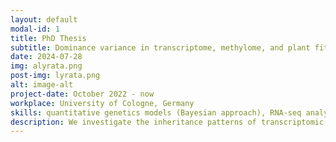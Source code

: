 ```yaml
---
layout: default
modal-id: 1
title: PhD Thesis
subtitle: Dominance variance in transcriptome, methylome, and plant fitness in Arabidopsis lyrata populations
date: 2024-07-28
img: alyrata.png
post-img: lyrata.png
alt: image-alt
project-date: October 2022 - now
workplace: University of Cologne, Germany
skills: quantitative genetics models (Bayesian approach), RNA-seq analysis (from raw to final), Differential Expression and Enrichment analysis, eQTL
description: We investigate the inheritance patterns of transcriptomic variation and epigentic variation within Arabidopsis lyrata populations, with a particular emphasis on understanding the role of non-additive variance. Arabidopsis lyrata is an obligate outcrossing species of Arabidopsis genus, allowing us to perform various quantitative breeding designs. This study can unravel how specific genetic elements are passed down and influence the future evolution of fitness traits. Our work lays a groundwork for leveraging molecular selection in breeding as well as the theory of adaptive evolution in nature.
---
```

